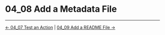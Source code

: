 # 04_08 Add a Metadata File

<!-- FooterStart -->
---
[← 04_07 Test an Action](../04_07_test_an_action/README.md) | [04_09 Add a README File →](../04_09_add_a_readme_file/README.md)
<!-- FooterEnd -->
